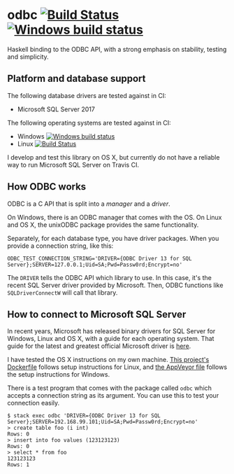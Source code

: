 # odbc [![Build Status](https://travis-ci.org/fpco/odbc.svg)](https://travis-ci.org/fpco/odbc) [![Windows build status](https://ci.appveyor.com/api/projects/status/github/fpco/odbc?branch=master&svg=true)](https://ci.appveyor.com/project/fpco/odbc)

Haskell binding to the ODBC API, with a strong emphasis on stability,
testing and simplicity.

## Platform and database support

The following database drivers are tested against in CI:

* Microsoft SQL Server 2017

The following operating systems are tested against in CI:

* Windows [![Windows build status](https://ci.appveyor.com/api/projects/status/github/fpco/odbc?branch=master&svg=true)](https://ci.appveyor.com/project/fpco/odbc)
* Linux [![Build Status](https://travis-ci.org/fpco/odbc.svg)](https://travis-ci.org/fpco/odbc)

I develop and test this library on OS X, but currently do not have a
reliable way to run Microsoft SQL Server on Travis CI.

## How ODBC works

ODBC is a C API that is split into a *manager* and a *driver*.

On Windows, there is an ODBC manager that comes with the OS. On Linux
and OS X, the unixODBC package provides the same functionality.

Separately, for each database type, you have driver packages. When you
provide a connection string, like this:

```
ODBC_TEST_CONNECTION_STRING='DRIVER={ODBC Driver 13 for SQL Server};SERVER=127.0.0.1;Uid=SA;Pwd=Passw0rd;Encrypt=no'
```

The `DRIVER` tells the ODBC API which library to use. In this case,
it's the recent SQL Server driver provided by Microsoft. Then, ODBC
functions like `SQLDriverConnectW` will call that library.

## How to connect to Microsoft SQL Server

In recent years, Microsoft has released binary drivers for SQL Server
for Windows, Linux and OS X, with a guide for each operating
system. That guide for the latest and greatest official Microsoft
driver is
[here](https://docs.microsoft.com/en-us/sql/connect/odbc/linux-mac/installing-the-microsoft-odbc-driver-for-sql-server).

I have tested the OS X instructions on my own machine.
[This project's Dockerfile](https://github.com/fpco/odbc/blob/master/Dockerfile)
follows setup instructions for Linux, and
[the AppVeyor file](https://github.com/fpco/odbc/blob/master/appveyor.yml)
follows the setup instructions for Windows.

There is a test program that comes with the package called `odbc`
which accepts a connection string as its argument. You can use this to
test your connection easily.

    $ stack exec odbc 'DRIVER={ODBC Driver 13 for SQL Server};SERVER=192.168.99.101;Uid=SA;Pwd=Passw0rd;Encrypt=no'
    > create table foo (i int)
    Rows: 0
    > insert into foo values (123123123)
    Rows: 0
    > select * from foo
    123123123
    Rows: 1
